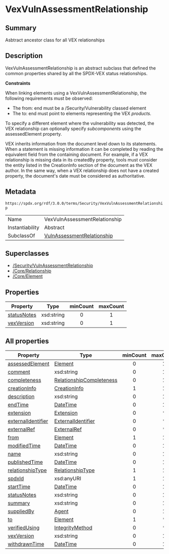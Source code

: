 <!-- Automatically generated by spec-parser v2.3.0 on 2024-07-09T17:43:37.025898+00:00 -->
<!-- SPDX-License-Identifier: Community-Spec-1.0 -->

# VexVulnAssessmentRelationship

## Summary

Asbtract ancestor class for all VEX relationships


## Description

VexVulnAssessmentRelationship is an abstract subclass that defined the common
properties shared by all the SPDX-VEX status relationships.

**Constraints**

When linking elements using a VexVulnAssessmentRelationship, the following
requirements must be observed:

- The from: end must be a /Security/Vulnerability classed element
- The to: end must point to elements representing the VEX _products_.

To specify a different element where the vulnerability was detected, the VEX
relationship can optionally specify _subcomponents_ using the assessedElement
property.

VEX inherits information from the document level down to its statements. When a
statement is missing information it can be completed by reading the equivalent
field from the containing document. For example, if a VEX relationship is
missing data in its createdBy property, tools must consider the entity
listed in the CreationInfo section of the document as the VEX author.
In the same way, when a VEX relationship does not have a created property,
the document's date must be considered as authoritative.


## Metadata

`https://spdx.org/rdf/3.0.0/terms/Security/VexVulnAssessmentRelationship`


| | |
|---|---|
| Name | VexVulnAssessmentRelationship |
| Instantiability | Abstract |
| SubclassOf | [VulnAssessmentRelationship](../Classes/VulnAssessmentRelationship.md) |


## Superclasses

* [/Security/VulnAssessmentRelationship](../../Security/Classes/VulnAssessmentRelationship.md)
* [/Core/Relationship](../../Core/Classes/Relationship.md)
* [/Core/Element](../../Core/Classes/Element.md)




## Properties

| Property | Type | minCount | maxCount |
|---|---|:---:|:---:|
| [statusNotes](../Properties/statusNotes.md) | xsd:string | 0 | 1 |
| [vexVersion](../Properties/vexVersion.md) | xsd:string | 0 | 1 |



## All properties

| Property | Type | minCount | maxCount |
|---|---|:---:|:---:|
| [assessedElement](../../Security/Properties/assessedElement.md) | [Element](../../Core/Classes/Element.md) | 0 | 1 |
| [comment](../../Core/Properties/comment.md) | xsd:string | 0 | 1 |
| [completeness](../../Core/Properties/completeness.md) | [RelationshipCompleteness](../../Core/Vocabularies/RelationshipCompleteness.md) | 0 | 1 |
| [creationInfo](../../Core/Properties/creationInfo.md) | [CreationInfo](../../Core/Classes/CreationInfo.md) | 1 | 1 |
| [description](../../Core/Properties/description.md) | xsd:string | 0 | 1 |
| [endTime](../../Core/Properties/endTime.md) | [DateTime](../../Core/Datatypes/DateTime.md) | 0 | 1 |
| [extension](../../Core/Properties/extension.md) | [Extension](../../Extension/Classes/Extension.md) | 0 | * |
| [externalIdentifier](../../Core/Properties/externalIdentifier.md) | [ExternalIdentifier](../../Core/Classes/ExternalIdentifier.md) | 0 | * |
| [externalRef](../../Core/Properties/externalRef.md) | [ExternalRef](../../Core/Classes/ExternalRef.md) | 0 | * |
| [from](../../Core/Properties/from.md) | [Element](../../Core/Classes/Element.md) | 1 | 1 |
| [modifiedTime](../../Security/Properties/modifiedTime.md) | [DateTime](../../Core/Datatypes/DateTime.md) | 0 | 1 |
| [name](../../Core/Properties/name.md) | xsd:string | 0 | 1 |
| [publishedTime](../../Security/Properties/publishedTime.md) | [DateTime](../../Core/Datatypes/DateTime.md) | 0 | 1 |
| [relationshipType](../../Core/Properties/relationshipType.md) | [RelationshipType](../../Core/Vocabularies/RelationshipType.md) | 1 | 1 |
| [spdxId](../../Core/Properties/spdxId.md) | xsd:anyURI | 1 | 1 |
| [startTime](../../Core/Properties/startTime.md) | [DateTime](../../Core/Datatypes/DateTime.md) | 0 | 1 |
| [statusNotes](../../Security/Properties/statusNotes.md) | xsd:string | 0 | 1 |
| [summary](../../Core/Properties/summary.md) | xsd:string | 0 | 1 |
| [suppliedBy](../../Core/Properties/suppliedBy.md) | [Agent](../../Core/Classes/Agent.md) | 0 | 1 |
| [to](../../Core/Properties/to.md) | [Element](../../Core/Classes/Element.md) | 1 | * |
| [verifiedUsing](../../Core/Properties/verifiedUsing.md) | [IntegrityMethod](../../Core/Classes/IntegrityMethod.md) | 0 | * |
| [vexVersion](../../Security/Properties/vexVersion.md) | xsd:string | 0 | 1 |
| [withdrawnTime](../../Security/Properties/withdrawnTime.md) | [DateTime](../../Core/Datatypes/DateTime.md) | 0 | 1 |



